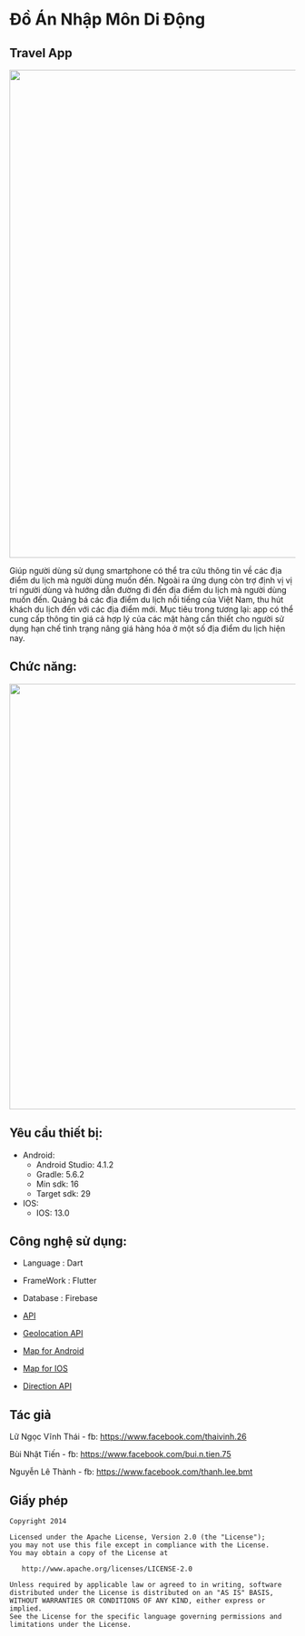 # Đồ Án Nhập Môn Di Động

## Travel App

   <p align="center">
   <img src="https://user-images.githubusercontent.com/56713327/105738698-e39f3a00-5f69-11eb-9f16-e35b1d30dfe6.png" height = "860" width="613">
   </p>

Giúp người dùng sử dụng smartphone có thể tra cứu thông tin về các địa điểm du lịch
mà người dùng muốn đến. Ngoài ra ứng dụng còn trợ định vị vị trí người dùng và hướng dẫn
đường đi đến địa điểm du lịch mà người dùng muốn đến.
Quảng bá các địa điểm du lịch nổi tiếng của Việt Nam, thu hút khách du lịch đến với
các địa điểm mới.
Mục tiêu trong tương lại: app có thể cung cấp thông tin giá cả hợp lý của các mặt hàng
cần thiết cho người sử dụng hạn chế tình trạng nâng giá hàng hóa ở một số địa điểm du lịch
hiện nay.

## Chức năng:

   <p align="center">
   <img src="https://i.ibb.co/wdgwDkH/Feature.png" width="750">
   </p>

## Yêu cầu thiết bị:

   - Android:
     + Android Studio: 4.1.2
     + Gradle: 5.6.2
     + Min sdk: 16
     + Target sdk: 29
   - IOS:
     + IOS: 13.0
     
## Công nghệ sử dụng:

- Language  :  Dart

- FrameWork :  Flutter

- Database  :  Firebase    

* [API][API]

* [Geolocation API][Geolocation]  

* [Map for Android][MapAndroid]

* [Map for IOS][MapIOS] 

* [Direction API][DirectionAPI]

## Tác giả

Lữ Ngọc Vĩnh Thái  - fb: https://www.facebook.com/thaivinh.26

Bùi Nhật Tiến      - fb: https://www.facebook.com/bui.n.tien.75

Nguyễn Lê Thành    - fb: https://www.facebook.com/thanh.lee.bmt

## Giấy phép

    Copyright 2014

    Licensed under the Apache License, Version 2.0 (the "License");
    you may not use this file except in compliance with the License.
    You may obtain a copy of the License at

       http://www.apache.org/licenses/LICENSE-2.0

    Unless required by applicable law or agreed to in writing, software
    distributed under the License is distributed on an "AS IS" BASIS,
    WITHOUT WARRANTIES OR CONDITIONS OF ANY KIND, either express or implied.
    See the License for the specific language governing permissions and
    limitations under the License.

[API]: https://www.mockapi.io
[Geolocation]: https://console.cloud.google.com/apis/library/geolocation.googleapis.com?q=Geo&id=b87d2884-ba68-47f9-aaf0-b29ae1919bb7&project=driven-plexus-297908
[MapAndroid]: https://console.cloud.google.com/apis/library/maps-android-backend.googleapis.com?id=01d8f5af-dc9a-4b12-af6f-37029d8e3e71&project=driven-plexus-297908
[MapIOS]: https://console.cloud.google.com/apis/library/maps-ios-backend.googleapis.com?id=7ae59309-3fbf-4fa7-965d-e381f6433d14&project=driven-plexus-297908
[DirectionAPI]: https://console.cloud.google.com/apis/library/directions-backend.googleapis.com?q=Dire&id=c6b51d83-d721-458f-a259-fae6b0af35c5&project=driven-plexus-297908
